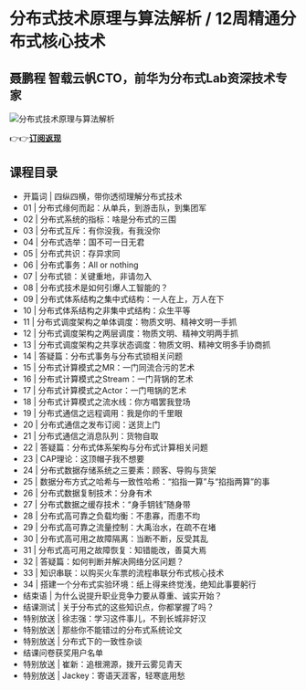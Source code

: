 分布式技术原理与算法解析 / 12周精通分布式核心技术
===========================

聂鹏程 **智载云帆CTO，前华为分布式Lab资深技术专家**
-------------------------------

![分布式技术原理与算法解析](https://www.geekgay.com/storage/geek/geek_b3779a7529d6c34b6cfec513c7247f73.jpg)  
  
👉👉[**订阅返现**](https://time.geekbang.org/column/intro/100036401?code=7oHr2CrboN4pSPCFKSSEA6SHUfLhv4MDsNXiSxuoLdU%3D "分布式技术原理与算法解析")  
  
课程目录
----

  
  
- 开篇词 | 四纵四横，带你透彻理解分布式技术
- 01 | 分布式缘何而起：从单兵，到游击队，到集团军
- 02 | 分布式系统的指标：啥是分布式的三围
- 03 | 分布式互斥：有你没我，有我没你
- 04 | 分布式选举：国不可一日无君
- 05 | 分布式共识：存异求同
- 06 | 分布式事务：All or nothing
- 07 | 分布式锁：关键重地，非请勿入
- 08 | 分布式技术是如何引爆人工智能的？
- 09 | 分布式体系结构之集中式结构：一人在上，万人在下
- 10 | 分布式体系结构之非集中式结构：众生平等
- 11 | 分布式调度架构之单体调度：物质文明、精神文明一手抓
- 12 | 分布式调度架构之两层调度：物质文明、精神文明两手抓
- 13 | 分布式调度架构之共享状态调度：物质文明、精神文明多手协商抓
- 14 | 答疑篇：分布式事务与分布式锁相关问题
- 15 | 分布式计算模式之MR：一门同流合污的艺术
- 16 | 分布式计算模式之Stream：一门背锅的艺术
- 17 | 分布式计算模式之Actor：一门甩锅的艺术
- 18 | 分布式计算模式之流水线：你方唱罢我登场
- 19 | 分布式通信之远程调用：我是你的千里眼
- 20 | 分布式通信之发布订阅：送货上门
- 21 | 分布式通信之消息队列：货物自取
- 22 | 答疑篇：分布式体系架构与分布式计算相关问题
- 23 | CAP理论：这顶帽子我不想要
- 24 | 分布式数据存储系统之三要素：顾客、导购与货架
- 25 | 数据分布方式之哈希与一致性哈希：“掐指一算”与“掐指两算”的事
- 26 | 分布式数据复制技术：分身有术
- 27 | 分布式数据之缓存技术：“身手钥钱”随身带
- 28 | 分布式高可靠之负载均衡：不患寡，而患不均
- 29 | 分布式高可靠之流量控制：大禹治水，在疏不在堵
- 30 | 分布式高可用之故障隔离：当断不断，反受其乱
- 31 | 分布式高可用之故障恢复：知错能改，善莫大焉
- 32 | 答疑篇：如何判断并解决网络分区问题？
- 33 | 知识串联：以购买火车票的流程串联分布式核心技术
- 34 | 搭建一个分布式实验环境：纸上得来终觉浅，绝知此事要躬行
- 结束语 | 为什么说提升职业竞争力要从尊重、诚实开始？
- 结课测试 | 关于分布式的这些知识点，你都掌握了吗？
- 特别放送 | 徐志强：学习这件事儿，不到长城非好汉
- 特别放送 | 那些你不能错过的分布式系统论文
- 特别放送 | 分布式下的一致性杂谈
- 结课问卷获奖用户名单
- 特别放送 | 崔新：追根溯源，拨开云雾见青天
- 特别放送 | Jackey：寄语天涯客，轻寒底用愁